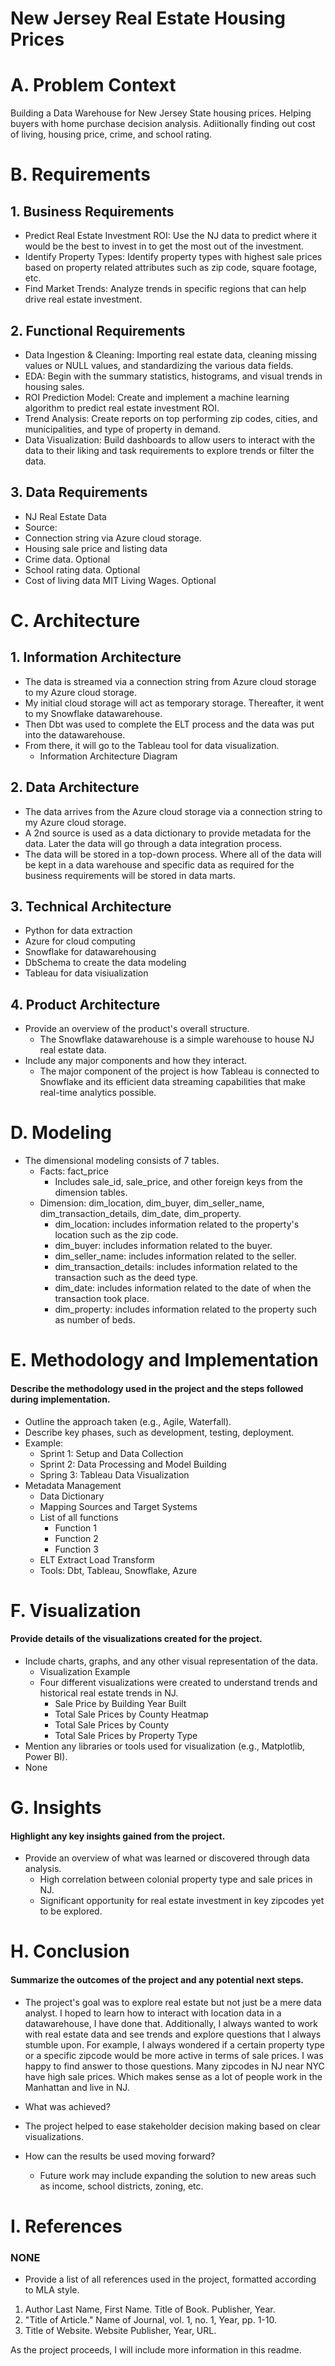 # New Jersey Real Estate Housing Prices

# A. Problem Context

Building a Data Warehouse for New Jersey State housing prices. Helping buyers with home purchase decision analysis. 
Adiitionally finding out cost of living, housing price, crime, and school rating.

# B. Requirements
## 1. Business Requirements
* Predict Real Estate Investment ROI: Use the NJ data to predict where it would be the best to invest in to get the most out of the investment.
* Identify Property Types: Identify property types with highest sale prices based on property related attributes such as zip code, square footage, etc.
* Find Market Trends: Analyze trends in specific regions that can help drive real estate investment.

## 2. Functional Requirements
* Data Ingestion & Cleaning: Importing real estate data, cleaning missing values or NULL values, and standardizing the various data fields.
* EDA: Begin with the summary statistics, histograms, and visual trends in housing sales.
* ROI Prediction Model: Create and implement a machine learning algorithm to predict real estate investment ROI.
* Trend Analysis: Create reports on top performing zip codes, cities, and municipalities, and type of property in demand.
* Data Visualization: Build dashboards to allow users to interact with the data to their liking and task requirements to explore trends or filter the data.

## 3. Data Requirements
* NJ Real Estate Data
* Source: 
* Connection string via Azure cloud storage.
* Housing sale price and listing data
* Crime data. Optional
* School rating data. Optional
* Cost of living data MIT Living Wages. Optional

# C. Architecture
## 1. Information Architecture
* The data is streamed via a connection string from Azure cloud storage to my Azure cloud storage. 
* My initial cloud storage will act as temporary storage. Thereafter, it went to my Snowflake datawarehouse.
* Then Dbt was used to complete the ELT process and the data was put into the datawarehouse. 
* From there, it will go to the Tableau tool for data visualization.
    * Information Architecture Diagram

## 2. Data Architecture
* The data arrives from the Azure cloud storage via a connection string to my Azure cloud storage. 
* A 2nd source is used as a data dictionary to provide metadata for the data. Later the data will go through a data integration process. 
* The data will be stored in a top-down process. Where all of the data will be kept in a data warehouse and specific data as required for the business requirements will be stored in data marts.

## 3. Technical Architecture
* Python for data extraction
* Azure for cloud computing
* Snowflake for datawarehousing
* DbSchema to create the data modeling
* Tableau for data visiualization

## 4. Product Architecture
* Provide an overview of the product's overall structure.
   * The Snowflake datawarehouse is a simple warehouse to house NJ real estate data.
* Include any major components and how they interact.
   * The major component of the project is how Tableau is connected to Snowflake and its efficient data streaming capabilities that make real-time analytics possible.

# D. Modeling
* The dimensional modeling consists of 7 tables. 
    * Facts: fact_price
        * Includes sale_id, sale_price, and other foreign keys from the dimension tables.
    * Dimension: dim_location, dim_buyer, dim_seller_name, dim_transaction_details, dim_date, dim_property.
        * dim_location: includes information related to the property's location such as the zip code.
        * dim_buyer: includes information related to the buyer.
        * dim_seller_name: includes information related to the seller.
        * dim_transaction_details: includes information related to the transaction such as the deed type.
        * dim_date: includes information related to the date of when the transaction took place.
        * dim_property: includes information related to the property such as number of beds.
# E. Methodology and Implementation
#### Describe the methodology used in the project and the steps followed during implementation.
* Outline the approach taken (e.g., Agile, Waterfall).
* Describe key phases, such as development, testing, deployment.
* Example:
    * Sprint 1: Setup and Data Collection
    * Sprint 2: Data Processing and Model Building
    * Spring 3: Tableau Data Visualization
* Metadata Management
    * Data Dictionary
    * Mapping Sources and Target Systems
    * List of all functions
        * Function 1
        * Function 2
        * Function 3
    * ELT Extract Load Transform
    * Tools: Dbt, Tableau, Snowflake, Azure

# F. Visualization
#### Provide details of the visualizations created for the project.
* Include charts, graphs, and any other visual representation of the data.
    * Visualization Example
    * Four different visualizations were created to understand trends and historical real estate trends in NJ.
       * Sale Price by Building Year Built
       * Total Sale Prices by County Heatmap
       * Total Sale Prices by County
       * Total Sale Prices by Property Type
* Mention any libraries or tools used for visualization (e.g., Matplotlib, Power BI).
*    None
# G. Insights
#### Highlight any key insights gained from the project.
* Provide an overview of what was learned or discovered through data analysis.
    * High correlation between colonial property type and sale prices in NJ.
    * Significant opportunity for real estate investment in key zipcodes yet to be explored.
# H. Conclusion
#### Summarize the outcomes of the project and any potential next steps.
* The project's goal was to explore real estate but not just be a mere data analyst. I hoped to learn how to interact with location data in a datawarehouse, I have done that. Additionally, I always wanted to work with real estate data and see trends and explore questions that I always stumble upon. For example, I always wondered if a certain property type or a specific zipcode would be more active in terms of sale prices. I was happy to find answer to those questions. Many zipcodes in NJ near NYC have high sale prices. Which makes sense as a lot of people work in the Manhattan and live in NJ.

* What was achieved?
* The project helped to ease stakeholder decision making based on clear visualizations.
* How can the results be used moving forward?
    * Future work may include expanding the solution to new areas such as income, school districts, zoning, etc.

# I. References
   ### NONE
* Provide a list of all references used in the project, formatted according to MLA style.
1. Author Last Name, First Name. Title of Book. Publisher, Year.
2. "Title of Article." Name of Journal, vol. 1, no. 1, Year, pp. 1-10.
3. Title of Website. Website Publisher, Year, URL.


 As the project proceeds, I will include more information in this readme.
